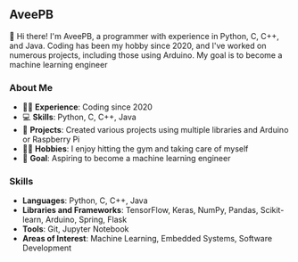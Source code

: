 ## AveePB
👋 Hi there! I'm AveePB, a programmer with experience in Python, C, C++, and Java. Coding has been my hobby since 2020, and I've worked on numerous projects, including those using Arduino. My goal is to become a machine learning engineer

### About Me
- 👨‍💻 **Experience**: Coding since 2020
- 💻 **Skills**: Python, C, C++, Java
- 🔧 **Projects**: Created various projects using multiple libraries and Arduino or Raspberry Pi
- 🏋️‍♂️ **Hobbies**: I enjoy hitting the gym and taking care of myself
- 🚀 **Goal**: Aspiring to become a machine learning engineer

### Skills
- **Languages**: Python, C, C++, Java
- **Libraries and Frameworks**: TensorFlow, Keras, NumPy, Pandas, Scikit-learn, Arduino, Spring, Flask
- **Tools**: Git, Jupyter Notebook
- **Areas of Interest**: Machine Learning, Embedded Systems, Software Development 

